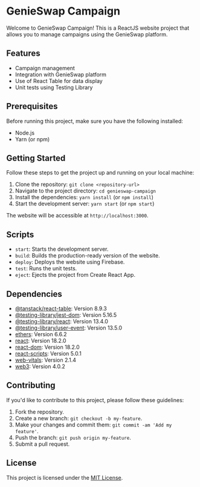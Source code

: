 # GenieSwap Campaign

Welcome to GenieSwap Campaign! This is a ReactJS website project that allows you to manage campaigns using the GenieSwap platform.

## Features

- Campaign management
- Integration with GenieSwap platform
- Use of React Table for data display
- Unit tests using Testing Library

## Prerequisites

Before running this project, make sure you have the following installed:

- Node.js
- Yarn (or npm)

## Getting Started

Follow these steps to get the project up and running on your local machine:

1. Clone the repository: `git clone <repository-url>`
2. Navigate to the project directory: `cd genieswap-campaign`
3. Install the dependencies: `yarn install` (or `npm install`)
4. Start the development server: `yarn start` (or `npm start`)

The website will be accessible at `http://localhost:3000`.

## Scripts

- `start`: Starts the development server.
- `build`: Builds the production-ready version of the website.
- `deploy`: Deploys the website using Firebase.
- `test`: Runs the unit tests.
- `eject`: Ejects the project from Create React App.

## Dependencies

- [@tanstack/react-table](https://www.npmjs.com/package/@tanstack/react-table): Version 8.9.3
- [@testing-library/jest-dom](https://www.npmjs.com/package/@testing-library/jest-dom): Version 5.16.5
- [@testing-library/react](https://www.npmjs.com/package/@testing-library/react): Version 13.4.0
- [@testing-library/user-event](https://www.npmjs.com/package/@testing-library/user-event): Version 13.5.0
- [ethers](https://www.npmjs.com/package/ethers): Version 6.6.2
- [react](https://www.npmjs.com/package/react): Version 18.2.0
- [react-dom](https://www.npmjs.com/package/react-dom): Version 18.2.0
- [react-scripts](https://www.npmjs.com/package/react-scripts): Version 5.0.1
- [web-vitals](https://www.npmjs.com/package/web-vitals): Version 2.1.4
- [web3](https://www.npmjs.com/package/web3): Version 4.0.2

## Contributing

If you'd like to contribute to this project, please follow these guidelines:

1. Fork the repository.
2. Create a new branch: `git checkout -b my-feature`.
3. Make your changes and commit them: `git commit -am 'Add my feature'`.
4. Push the branch: `git push origin my-feature`.
5. Submit a pull request.

## License

This project is licensed under the [MIT License](LICENSE).
